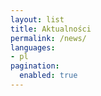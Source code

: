 ```yaml
---
layout: list
title: Aktualności
permalink: /news/
languages:
- pl
pagination:
  enabled: true
---
```

